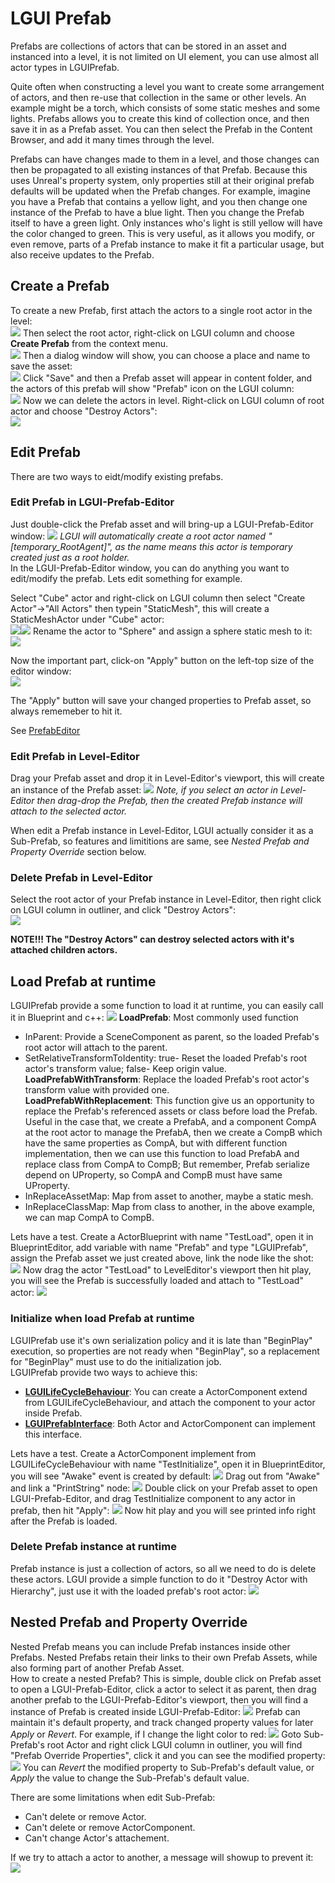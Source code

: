 # LGUI Prefab
Prefabs are collections of actors that can be stored in an asset and instanced into a level, it is not limited on UI element, you can use almost all actor types in LGUIPrefab.

Quite often when constructing a level you want to create some arrangement of actors, and then re-use that collection in the same or other levels. An example might be a torch, which consists of some static meshes and some lights. Prefabs allows you to create this kind of collection once, and then save it in as a Prefab asset. You can then select the Prefab in the Content Browser, and add it many times through the level.

Prefabs can have changes made to them in a level, and those changes can then be propagated to all existing instances of that Prefab. Because this uses Unreal's property system, only properties still at their original prefab defaults will be updated when the Prefab changes. For example, imagine you have a Prefab that contains a yellow light, and you then change one instance of the Prefab to have a blue light. Then you change the Prefab itself to have a green light. Only instances who's light is still yellow will have the color changed to green. This is very useful, as it allows you modify, or even remove, parts of a Prefab instance to make it fit a particular usage, but also receive updates to the Prefab.

## Create a Prefab
To create a new Prefab, first attach the actors to a single root actor in the level:  
![](./1.png)
Then select the root actor, right-click on LGUI column and choose **Create Prefab** from the context menu.  
![](./2.png)
Then a dialog window will show, you can choose a place and name to save the asset:  
![](./3.png)
Click "Save" and then a Prefab asset will appear in content folder, and the actors of this prefab will show "Prefab" icon on the LGUI column:  
![](./4.png)
Now we can delete the actors in level. Right-click on LGUI column of root actor and choose "Destroy Actors":  
![](./5.png)

## Edit Prefab
There are two ways to eidt/modify existing prefabs.  

### Edit Prefab in LGUI-Prefab-Editor
Just double-click the Prefab asset and will bring-up a LGUI-Prefab-Editor window:
![](./PrefabEditor_1.png)
*LGUI will automatically create a root actor named "[temporary_RootAgent]", as the name means this actor is temporary created just as a root holder.*  
In the LGUI-Prefab-Editor window, you can do anything you want to edit/modify the prefab. Lets edit something for example.  

Select "Cube" actor and right-click on LGUI column then select "Create Actor"->"All Actors" then typein "StaticMesh", this will create a StaticMeshActor under "Cube" actor:  
![](./PrefabEditor_2.png)![](./PrefabEditor_3.png)
Rename the actor to "Sphere" and assign a sphere static mesh to it:  
![](./PrefabEditor_4.png)

Now the important part, click-on "Apply" button on the left-top size of the editor window:  
![](./PrefabEditor_5.png)

The "Apply" button will save your changed properties to Prefab asset, so always rememeber to hit it.  

See [PrefabEditor](./../PrefabEditor/)

### Edit Prefab in Level-Editor
Drag your Prefab asset and drop it in Level-Editor's viewport, this will create an instance of the Prefab asset:
![](./LevelEditor_1.png)
*Note, if you select an actor in Level-Editor then drag-drop the Prefab, then the created Prefab instance will attach to the selected actor.*

When edit a Prefab instance in Level-Editor, LGUI actually consider it as a Sub-Prefab, so features and limititions are same, see *Nested Prefab and Property Override* section below.

### Delete Prefab in Level-Editor
Select the root actor of your Prefab instance in Level-Editor, then right click on LGUI column in outliner, and click "Destroy Actors":  
![](./LevelEditor_2.png)

**NOTE!!! The "Destroy Actors" can destroy selected actors with it's attached children actors.**  

## Load Prefab at runtime
LGUIPrefab provide a some function to load it at runtime, you can easily call it in Blueprint and c++:
![](./RuntimeUse_1.png)
**LoadPrefab**: Most commonly used function
- InParent: Provide a SceneComponent as parent, so the loaded Prefab's root actor will attach to the parent.
- SetRelativeTransformToIdentity: true- Reset the loaded Prefab's root actor's transform value; false- Keep origin value.
**LoadPrefabWithTransform**: Replace the loaded Prefab's root actor's transform value with provided one.  
**LoadPrefabWithReplacement**: This function give us an opportunity to replace the Prefab's referenced assets or class before load the Prefab. Useful in the case that, we create a PrefabA, and a component CompA at the root actor to manage the PrefabA, then we create a CompB which have the same properties as CompA, but with different function implementation, then we can use this function to load PrefabA and replace class from CompA to CompB; But remember, Prefab serialize depend on UProperty, so CompA and CompB must have same UProperty.  
- InReplaceAssetMap: Map from asset to another, maybe a static mesh.  
- InReplaceClassMap: Map from class to another, in the above example, we can map CompA to CompB.

Lets have a test. Create a ActorBlueprint with name "TestLoad", open it in BlueprintEditor, add variable with name "Prefab" and type "LGUIPrefab", assign the Prefab asset we just created above, link the node like the shot:
![](./RuntimeUse_2.png)
Now drag the actor "TestLoad" to LevelEditor's viewport then hit play, you will see the Prefab is successfully loaded and attach to "TestLoad" actor:
![](./RuntimeUse_3.png)

### Initialize when load Prefab at runtime
LGUIPrefab use it's own serialization policy and it is late than "BeginPlay" execution, so properties are not ready when "BeginPlay", so a replacement for "BeginPlay" must use to do the initialization job.  
LGUIPrefab provide two ways to achieve this: 
- [**LGUILifeCycleBehaviour**](./../LGUILifeCycleBehaviour/): You can create a ActorComponent extend from LGUILifeCycleBehaviour, and attach the component to your actor inside Prefab.
- [**LGUIPrefabInterface**](./../LGUIPrefabInterface/): Both Actor and ActorComponent can implement this interface.

Lets have a test. Create a ActorComponent implement from LGUILifeCycleBehaviour with name "TestInitialize", open it in BlueprintEditor, you will see "Awake" event is created by default:
![](./RuntimeUse_4.png)
Drag out from "Awake" and link a "PrintString" node:
![](./RuntimeUse_5.png)
Double click on your Prefab asset to open LGUI-Prefab-Editor, and drag TestInitialize component to any actor in prefab, then hit "Apply":
![](./RuntimeUse_6.png)
Now hit play and you will see printed info right after the Prefab is loaded.  

### Delete Prefab instance at runtime
Prefab instance is just a collection of actors, so all we need to do is delete these actors. LGUI provide a simple function to do it "Destroy Actor with Hierarchy", just use it with the loaded prefab's root actor:
![](./RuntimeUse_7.png)

## Nested Prefab and Property Override
Nested Prefab means you can include Prefab instances inside other Prefabs. Nested Prefabs retain their links to their own Prefab Assets, while also forming part of another Prefab Asset.  
How to create a nested Prefab? This is simple, double click on Prefab asset to open a LGUI-Prefab-Editor, click a actor to select it as parent, then drag another prefab to the LGUI-Prefab-Editor's viewport, then you will find a instance of Prefab is created inside LGUI-Prefab-Editor:
![](./NestedPrefab_1.png)
Prefab can maintain it's default property, and track changed property values for later *Apply* or *Revert*. 
For example, if I change the light color to red:
![](./NestedPrefab_2.png)
Goto Sub-Prefab's root Actor and right click LGUI column in outliner, you will find "Prefab Override Properties", click it and you can see the modified property:
![](./NestedPrefab_3.png)
You can *Revert* the modified property to Sub-Prefab's default value, or *Apply* the value to change the Sub-Prefab's default value.  


There are some limitations when edit Sub-Prefab:
- Can't delete or remove Actor.
- Can't delete or remove ActorComponent.
- Can't change Actor's attachement.

If we try to attach a actor to another, a message will showup to prevent it:
![](./NestedPrefab_4.png)
